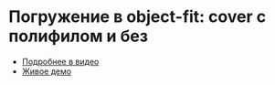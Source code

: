 # Погружение в object-fit: cover с полифилом и без

- [Подробнее в видео](https://youtu.be/aZJMOVpMhtc)
- [Живое демо](https://pepelsbey.github.io/playground/6/)

